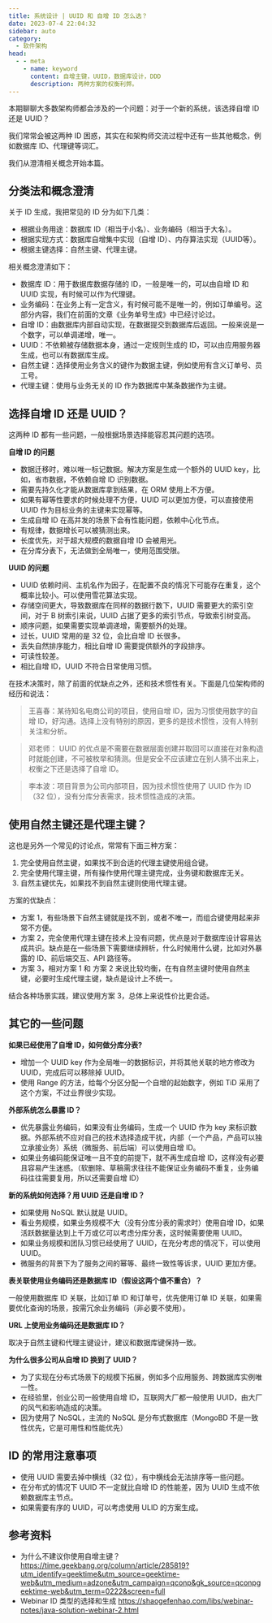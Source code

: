 ```yaml
---
title: 系统设计 | UUID 和 自增 ID 怎么选？
date: 2023-07-4 22:04:32
sidebar: auto
category: 
  - 软件架构
head:
  - - meta
    - name: keyword
      content: 自增主键，UUID，数据库设计，DDD
      description: 两种方案的权衡利弊。
---
```


本期聊聊大多数架构师都会涉及的一个问题：对于一个新的系统，该选择自增 ID 还是 UUID？

我们常常会被这两种 ID 困惑，其实在和架构师交流过程中还有一些其他概念，例如数据库 ID、代理键等词汇。

我们从澄清相关概念开始本篇。

## 分类法和概念澄清

关于 ID 生成，我把常见的 ID 分为如下几类：

- 根据业务用途：数据库 ID（相当于小名）、业务编码（相当于大名）。
- 根据实现方式：数据库自增集中实现（自增 ID）、内存算法实现（UUID等）。
- 根据主键选择：自然主键、代理主键。

相关概念澄清如下：

- 数据库 ID：用于数据库数据存储的 ID，一般是唯一的，可以由自增 ID 和 UUID 实现，有时候可以作为代理键。
- 业务编码：在业务上有一定含义，有时候可能不是唯一的，例如订单编号。这部分内容，我们在前面的文章《业务单号生成》中已经讨论过。
- 自增 ID：由数据库内部自动实现，在数据提交到数据库后返回。一般来说是一个数字，可以单调递增，唯一。
- UUID：不依赖被存储数据本身，通过一定规则生成的 ID，可以由应用服务器生成，也可以有数据库生成。
- 自然主键：选择使用业务含义的键作为数据主键，例如使用有含义订单号、员工号。
- 代理主键：使用与业务无关的 ID 作为数据库中某条数据作为主键。

##  选择自增 ID 还是 UUID？

这两种 ID 都有一些问题，一般根据场景选择能容忍其问题的选项。

**自增 ID 的问题**

- 数据迁移时，难以唯一标记数据。解决方案是生成一个额外的 UUID key，比如，省市数据，不依赖自增 ID 识别数据。 
- 需要先持久化才能从数据库拿到结果，在 ORM 使用上不方便。 
- 如果有幂等性要求的时候处理不方便，UUID 可以更加方便，可以直接使用 UUID 作为目标业务的主键来实现幂等。
- 生成自增 ID 在高并发的场景下会有性能问题，依赖中心化节点。
- 有规律，数据增长可以被猜测出来。
- 长度优先，对于超大规模的数据自增 ID 会被用光。
- 在分库分表下，无法做到全局唯一，使用范围受限。

**UUID 的问题**

- UUID 依赖时间、主机名作为因子，在配置不良的情况下可能存在重复，这个概率比较小。可以使用雪花算法实现。
- 存储空间更大，导致数据库在同样的数据行数下，UUID 需要更大的索引空间，对于 B 树索引来说，UUID 占据了更多的索引节点，导致索引树变高。
- 顺序问题，如果需要实现单调递增，需要额外的处理。
- 过长，UUID 常用的是 32 位，会比自增 ID 长很多。
- 丢失自然排序能力，相比自增 ID 需要提供额外的字段排序。
- 可读性较差。
- 相比自增 ID，UUID 不符合日常使用习惯。

在技术决策时，除了前面的优缺点之外，还和技术惯性有关。下面是几位架构师的经历和说法：

> 王喜春：某待知名电商公司的项目，使用自增 ID，因为习惯使用数字的自增 ID，好沟通。选择上没有特别的原因，更多的是技术惯性，没有人特别关注和分析。

> 邓老师： UUID 的优点是不需要在数据层面创建并取回可以直接在对象构造时就能创建，不可被枚举和猜测。但是安全不应该建立在别人猜不出来上，权衡之下还是选择了自增 ID。

> 李本波：项目背景为公司内部项目，因为技术惯性使用了 UUID 作为 ID（32 位），没有分库分表需求，技术惯性造成的决策。

## 使用自然主键还是代理主键？

这也是另外一个常见的讨论点，常常有下面三种方案：

1. 完全使用自然主键，如果找不到合适的代理主键使用组合键。
2. 完全使用代理主键，所有操作使用代理主键完成，业务键和数据库无关。
3. 自然主键优先，如果找不到自然主键则使用代理主键。

方案的优缺点：

- 方案 1，有些场景下自然主键就是找不到，或者不唯一，而组合键使用起来非常不方便。
- 方案 2，完全使用代理主键在技术上没有问题，优点是对于数据库设计容易达成共识。缺点是在一些场景下需要继续辨析，什么时候用什么键，比如对外暴露的 ID、前后端交互、API 路径等。
- 方案 3，相对方案 1 和 方案 2 来说比较均衡，在有自然主键时使用自然主键，必要时生成代理主键，缺点是设计上不统一。

结合各种场景实践，建议使用方案 3，总体上来说性价比更合适。

## 其它的一些问题

**如果已经使用了自增 ID，如何做分库分表?**

- 增加一个 UUID key 作为全局唯一的数据标识，并将其他关联的地方修改为 UUID，完成后可以移除掉 UUID。 
- 使用 Range 的方法，给每个分区分配一个自增的起始数字，例如 TiD 采用了这个方案，不过业界很少实现。

**外部系统怎么暴露 ID？**

- 优先暴露业务编码，如果没有业务编码，生成一个 UUID 作为 key 来标识数据。外部系统不应对自己的技术选择造成干扰，内部（一个产品，产品可以独立承接业务）系统（微服务、前后端）可以使用自增 ID。 
- 如果业务编码能保证唯一且不变的前提下，就不再生成自增 ID，这样没有必要且容易产生迷惑。（软删除、草稿需求往往不能保证业务编码不重复，业务编码往往需要复用，所以还需要自增 ID）

**新的系统如何选择？用 UUID 还是自增 ID？**

- 如果使用 NoSQL 默认就是 UUID。
- 看业务规模，如果业务规模不大（没有分库分表的需求时）使用自增 ID，如果活跃数据量达到上千万或亿可以考虑分库分表，这时候需要使用 UUID。
- 如果业务规模和团队习惯已经使用了 UUID，在充分考虑的情况下，可以使用 UUID。
- 微服务的背景下为了服务之间的幂等、最终一致性等诉求，UUID 更加方便。

**表关联使用业务编码还是数据库 ID（假设这两个值不重合）？**

一般使用数据库 ID 关联，比如订单 ID 和订单号，优先使用订单 ID 关联，如果需要优化查询的场景，按需冗余业务编码（非必要不使用）。

**URL 上使用业务编码还是数据库 ID？**

取决于自然主键和代理主键设计，建议和数据库键保持一致。

**为什么很多公司从自增 ID 换到了 UUID？**

- 为了实现在分布式场景下的规模下拓展，例如多个应用服务、跨数据库实例唯一性。 
- 在经验里，创业公司一般使用自增 ID，互联网大厂都一般使用 UUID，由大厂的风气和影响造成的决策。 
- 因为使用了 NoSQL，主流的 NoSQL 是分布式数据库（MongoBD 不是一致性优先，它是可用性和性能优先）


## ID 的常用注意事项

- 使用 UUID 需要去掉中横线（32 位），有中横线会无法排序等一些问题。 
- 在分布式的情况下 UUID 不一定就比自增 ID 的性能差，因为 UUID 生成不依赖数据库主节点。 
- 如果需要有序的 UUID，可以考虑使用 ULID 的方案生成。

## 参考资料

- 为什么不建议你使用自增主键？ https://time.geekbang.org/column/article/285819?utm_identify=geektime&utm_source=geektime-web&utm_medium=adzone&utm_campaign=qconp&gk_source=qconpgeektime-web&utm_term=0222&screen=full
- Webinar ID 类型的选择和生成 https://shaogefenhao.com/libs/webinar-notes/java-solution-webinar-2.html
